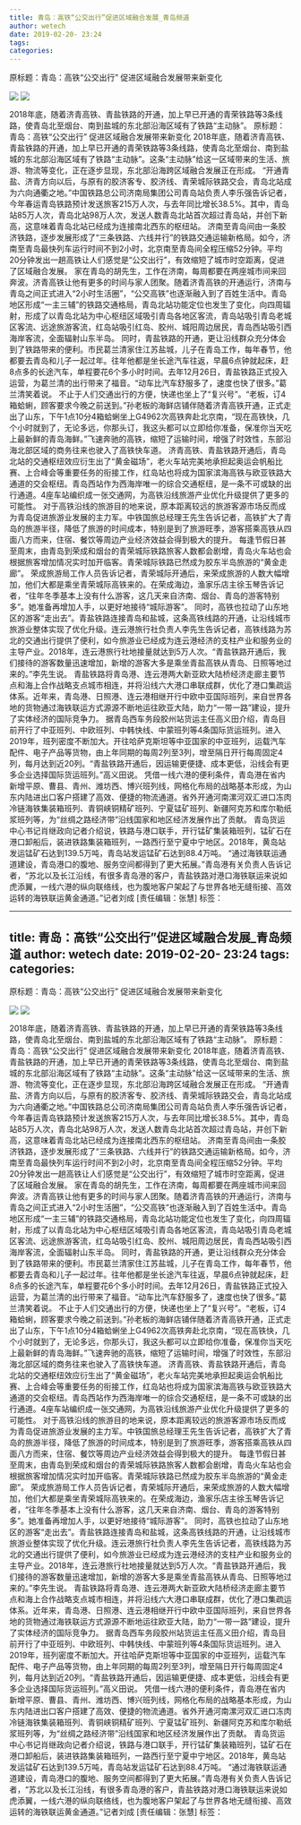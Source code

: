 ```yaml
---
title: 青岛：高铁“公交出行”促进区域融合发展_青岛频道
author: wetech
date: 2019-02-20- 23:24
tags: 
categories: 
---
```

原标题：青岛：高铁“公交出行” 促进区域融合发展带来新变化
<!-- more -->
                
<img align="center" border="0" src="http://p1.ifengimg.com/a/2019_08/41b3891bf395244_size75_w500_h718.jpg" />
                
<img align="center" border="0" src="http://p2.ifengimg.com/a/2016/0810/204c433878d5cf9size1_w16_h16.png" />
            
2018年底，随着济青高铁、青盐铁路的开通，加上早已开通的青荣铁路等3条线路，使青岛北至烟台、南到盐城的东北部沿海区域有了铁路“主动脉”。
原标题：青岛：高铁“公交出行” 促进区域融合发展带来新变化
2018年底，随着济青高铁、青盐铁路的开通，加上早已开通的青荣铁路等3条线路，使青岛北至烟台、南到盐城的东北部沿海区域有了铁路“主动脉”。这条“主动脉”给这一区域带来的生活、旅游、物流等变化，正在逐步显现，东北部沿海跨区域融合发展正在形成。
“开通青盐、济青方向以后，与原有的胶济客专、胶济线、青荣城际铁路交会，青岛北站成为六向通衢之地。”中国铁路总公司济南局集团公司青岛站负责人李乐强告诉记者，今年春运青岛铁路预计发送旅客215万人次，与去年同比增长38.5%。其中，青岛站85万人次，青岛北站98万人次，发送人数青岛北站首次超过青岛站，并创下新高，这意味着青岛北站已经成为连接南北西东的枢纽站。
济南至青岛间由一条胶济铁路，逐步发展形成了“三条铁路、六线并行”的铁路交通运输新格局。如今，济南至青岛最快列车运行时间不到2小时，北京南至青岛间全程压缩52分钟。平均20分钟发出一趟高铁让人们感觉是“公交出行”，有效缩短了城市时空距离，促进了区域融合发展。
家在青岛的胡先生，工作在济南，每周都要在两座城市间来回奔波。济青高铁让他有更多的时间与家人团聚。随着济青高铁的开通运行，济南与青岛之间正式进入“2小时生活圈”，“公交高铁”也逐渐融入到了百姓生活中。青岛地区形成“一主三辅”的铁路交通格局，青岛北站功能定位也发生了变化，向四周辐射，形成了以青岛北站为中心枢纽区域吸引青岛各地区客流，青岛站吸引青岛老城区客流、远途旅游客流，红岛站吸引红岛、胶州、城阳周边居民，青岛西站吸引西海岸客流，全面辐射山东半岛。
同时，青盐铁路的开通，更让沿线群众充分体会到了铁路带来的便利。市民葛兰清家住江苏盐城，儿子在青岛工作，每年春节，他都要去青岛和儿子一起过年。往年他都是坐长途汽车往返，早晨6点钟就起床，赶8点多的长途汽车，单程要花6个多小时时间。去年12月26日，青盐铁路正式投入运营，为葛兰清的出行带来了福音。“动车比汽车舒服多了，速度也快了很多。”葛兰清笑着说。
不止于人们交通出行的方便，快递也坐上了“复兴号”。“老板，订4箱蛤蜊，顾客要求今晚之前送到。”孙老板的海鲜店铺伴随着济青高铁开通，正式走出了山东，下午1点10分4箱蛤蜊坐上G4962次高铁奔赴北京南，“现在高铁快，几个小时就到了，无论多远，你那头订，我这头都可以立即给你准备，保准你当天吃上最新鲜的青岛海鲜。”飞速奔驰的高铁，缩短了运输时间，增强了时效性，东部沿海北部区域的商务往来也驶入了高铁快车道。
济青高铁、青盐铁路开通后，青岛北站的交通枢纽效应衍生出了“黄金磁场”，老火车站完美地承担起奥运会帆船比赛、上合峰会等重要任务的衔接工作，红岛站也将成为国家滨海高铁与欧亚铁路大通道的交会枢纽。青岛西站作为西海岸唯一的综合交通枢纽，是一条不可或缺的出行通道。4座车站编织成一张交通网，为高铁沿线旅游产业优化升级提供了更多的可能性。
对于高铁沿线的旅游目的地来说，原本距离较远的旅游客源市场反而成为青岛促进旅游业发展的主力军。中铁国旅总经理王先生告诉记者，高铁扩大了青岛的旅游半径，降低了旅游的时间成本，特别是到了旅游旺季，游客搭乘高铁从四面八方而来，住宿、餐饮等周边产业经济效益会得到极大的提升。
每逢节假日甚至周末，由青岛到荣成和烟台的青荣城际铁路旅客人数都会剧增，青岛火车站也会根据旅客增加情况实时加开临客。青荣城际铁路已然成为胶东半岛旅游的“黄金走廊”。
荣成旅游局工作人员告诉记者，青荣城际开通后，来荣成旅游的人数大幅增加，他们大都是乘坐青荣城际高铁来的。在荣成海边，渔家乐店主徐玉琴告诉记者，“往年冬季基本上没有什么游客，这几天来自济南、烟台、青岛的游客特别多”。她准备再增加人手，以更好地接待“城际游客”。
同时，高铁也拉动了山东地区的游客“走出去”。青盐铁路连接青岛和盐城，这条高铁线路的开通，让沿线城市旅游业整体实现了优化升级。连云港旅行社负责人李先生告诉记者，高铁线路为苏北的交通出行提供了便利，如今旅游业已经成为连云港经济的支柱产业和服务业的主导产业。2018年，连云港旅行社地接量就达到5万人次。“青盐铁路开通后，我们接待的游客数量迅速增加，新增的游客大多是乘坐青盐高铁从青岛、日照等地过来的。”李先生说。
青盐铁路将青岛港、连云港两大新亚欧大陆桥经济走廊主要节点和海上合作战略支点城市相连，并将沿线六大港口串联成群，优化了港口集疏运体系。近年来，青岛港、日照港、连云港相继开行中欧中亚国际班列，来自世界各地的货物通过海铁联运方式源源不断地运往欧亚大陆，助力“一带一路”建设，提升了实体经济的国际竞争力。
据青岛西车务段胶州站货运主任高义田介绍，青岛目前开行了中亚班列、中欧班列、中韩快线、中蒙班列等4条国际货运班列。进入2019年，班列密度不断加大。开往哈萨克斯坦等中亚国家的中亚班列，运载汽车配件、电子产品等货物，由上年同期的每周2列至3列，增至隔日开行每周固定4列，每月达到近20列。“青盐铁路开通后，因运输更便捷、成本更低，沿线会有更多企业选择国际货运班列。”高义田说。
凭借一线六港的便利条件，青岛港在省内新增平原、曹县、青州、潍坊西、博兴班列线，网格化布局的战略基本形成，为山东内陆进出口客户搭建了高效、便捷的物流通道。省外开通河南漯河双汇进口冻肉冷链海铁集装箱班列、青铜峡铜精矿班列、宁夏锰矿班列、新疆阿克苏和库尔勒纸浆班列等，为“丝绸之路经济带”沿线国家和地区经济发展作出了贡献。
青岛货运中心书记肖继政向记者介绍说，铁路与港口联手，开行锰矿集装箱班列，锰矿石在港口卸船后，装进铁路集装箱班列，一路西行至宁夏中宁地区。2018年，黄岛站发运锰矿石达到139.5万吨，青岛站发运锰矿石达到88.4万吨。
“通过海铁联运通道建设，青岛港口的腹地、服务空间都得到了更大拓展。”青岛港有关负责人告诉记者，“苏北以及长江沿线，有很多青岛港的客户，青盐铁路对港口海铁联运来说如虎添翼，一线六港的纵向联络线，也为腹地客户架起了与世界各地无缝衔接、高效运转的海铁联运黄金通道。”记者刘成
[责任编辑：张慧]
标签：
 
 
             
---
title: 青岛：高铁“公交出行”促进区域融合发展_青岛频道
author: wetech
date: 2019-02-20- 23:24
tags: 
categories: 
---
原标题：青岛：高铁“公交出行” 促进区域融合发展带来新变化
<!-- more -->
                
<img align="center" border="0" src="http://p1.ifengimg.com/a/2019_08/41b3891bf395244_size75_w500_h718.jpg" />
                
<img align="center" border="0" src="http://p2.ifengimg.com/a/2016/0810/204c433878d5cf9size1_w16_h16.png" />
            
2018年底，随着济青高铁、青盐铁路的开通，加上早已开通的青荣铁路等3条线路，使青岛北至烟台、南到盐城的东北部沿海区域有了铁路“主动脉”。
原标题：青岛：高铁“公交出行” 促进区域融合发展带来新变化
2018年底，随着济青高铁、青盐铁路的开通，加上早已开通的青荣铁路等3条线路，使青岛北至烟台、南到盐城的东北部沿海区域有了铁路“主动脉”。这条“主动脉”给这一区域带来的生活、旅游、物流等变化，正在逐步显现，东北部沿海跨区域融合发展正在形成。
“开通青盐、济青方向以后，与原有的胶济客专、胶济线、青荣城际铁路交会，青岛北站成为六向通衢之地。”中国铁路总公司济南局集团公司青岛站负责人李乐强告诉记者，今年春运青岛铁路预计发送旅客215万人次，与去年同比增长38.5%。其中，青岛站85万人次，青岛北站98万人次，发送人数青岛北站首次超过青岛站，并创下新高，这意味着青岛北站已经成为连接南北西东的枢纽站。
济南至青岛间由一条胶济铁路，逐步发展形成了“三条铁路、六线并行”的铁路交通运输新格局。如今，济南至青岛最快列车运行时间不到2小时，北京南至青岛间全程压缩52分钟。平均20分钟发出一趟高铁让人们感觉是“公交出行”，有效缩短了城市时空距离，促进了区域融合发展。
家在青岛的胡先生，工作在济南，每周都要在两座城市间来回奔波。济青高铁让他有更多的时间与家人团聚。随着济青高铁的开通运行，济南与青岛之间正式进入“2小时生活圈”，“公交高铁”也逐渐融入到了百姓生活中。青岛地区形成“一主三辅”的铁路交通格局，青岛北站功能定位也发生了变化，向四周辐射，形成了以青岛北站为中心枢纽区域吸引青岛各地区客流，青岛站吸引青岛老城区客流、远途旅游客流，红岛站吸引红岛、胶州、城阳周边居民，青岛西站吸引西海岸客流，全面辐射山东半岛。
同时，青盐铁路的开通，更让沿线群众充分体会到了铁路带来的便利。市民葛兰清家住江苏盐城，儿子在青岛工作，每年春节，他都要去青岛和儿子一起过年。往年他都是坐长途汽车往返，早晨6点钟就起床，赶8点多的长途汽车，单程要花6个多小时时间。去年12月26日，青盐铁路正式投入运营，为葛兰清的出行带来了福音。“动车比汽车舒服多了，速度也快了很多。”葛兰清笑着说。
不止于人们交通出行的方便，快递也坐上了“复兴号”。“老板，订4箱蛤蜊，顾客要求今晚之前送到。”孙老板的海鲜店铺伴随着济青高铁开通，正式走出了山东，下午1点10分4箱蛤蜊坐上G4962次高铁奔赴北京南，“现在高铁快，几个小时就到了，无论多远，你那头订，我这头都可以立即给你准备，保准你当天吃上最新鲜的青岛海鲜。”飞速奔驰的高铁，缩短了运输时间，增强了时效性，东部沿海北部区域的商务往来也驶入了高铁快车道。
济青高铁、青盐铁路开通后，青岛北站的交通枢纽效应衍生出了“黄金磁场”，老火车站完美地承担起奥运会帆船比赛、上合峰会等重要任务的衔接工作，红岛站也将成为国家滨海高铁与欧亚铁路大通道的交会枢纽。青岛西站作为西海岸唯一的综合交通枢纽，是一条不可或缺的出行通道。4座车站编织成一张交通网，为高铁沿线旅游产业优化升级提供了更多的可能性。
对于高铁沿线的旅游目的地来说，原本距离较远的旅游客源市场反而成为青岛促进旅游业发展的主力军。中铁国旅总经理王先生告诉记者，高铁扩大了青岛的旅游半径，降低了旅游的时间成本，特别是到了旅游旺季，游客搭乘高铁从四面八方而来，住宿、餐饮等周边产业经济效益会得到极大的提升。
每逢节假日甚至周末，由青岛到荣成和烟台的青荣城际铁路旅客人数都会剧增，青岛火车站也会根据旅客增加情况实时加开临客。青荣城际铁路已然成为胶东半岛旅游的“黄金走廊”。
荣成旅游局工作人员告诉记者，青荣城际开通后，来荣成旅游的人数大幅增加，他们大都是乘坐青荣城际高铁来的。在荣成海边，渔家乐店主徐玉琴告诉记者，“往年冬季基本上没有什么游客，这几天来自济南、烟台、青岛的游客特别多”。她准备再增加人手，以更好地接待“城际游客”。
同时，高铁也拉动了山东地区的游客“走出去”。青盐铁路连接青岛和盐城，这条高铁线路的开通，让沿线城市旅游业整体实现了优化升级。连云港旅行社负责人李先生告诉记者，高铁线路为苏北的交通出行提供了便利，如今旅游业已经成为连云港经济的支柱产业和服务业的主导产业。2018年，连云港旅行社地接量就达到5万人次。“青盐铁路开通后，我们接待的游客数量迅速增加，新增的游客大多是乘坐青盐高铁从青岛、日照等地过来的。”李先生说。
青盐铁路将青岛港、连云港两大新亚欧大陆桥经济走廊主要节点和海上合作战略支点城市相连，并将沿线六大港口串联成群，优化了港口集疏运体系。近年来，青岛港、日照港、连云港相继开行中欧中亚国际班列，来自世界各地的货物通过海铁联运方式源源不断地运往欧亚大陆，助力“一带一路”建设，提升了实体经济的国际竞争力。
据青岛西车务段胶州站货运主任高义田介绍，青岛目前开行了中亚班列、中欧班列、中韩快线、中蒙班列等4条国际货运班列。进入2019年，班列密度不断加大。开往哈萨克斯坦等中亚国家的中亚班列，运载汽车配件、电子产品等货物，由上年同期的每周2列至3列，增至隔日开行每周固定4列，每月达到近20列。“青盐铁路开通后，因运输更便捷、成本更低，沿线会有更多企业选择国际货运班列。”高义田说。
凭借一线六港的便利条件，青岛港在省内新增平原、曹县、青州、潍坊西、博兴班列线，网格化布局的战略基本形成，为山东内陆进出口客户搭建了高效、便捷的物流通道。省外开通河南漯河双汇进口冻肉冷链海铁集装箱班列、青铜峡铜精矿班列、宁夏锰矿班列、新疆阿克苏和库尔勒纸浆班列等，为“丝绸之路经济带”沿线国家和地区经济发展作出了贡献。
青岛货运中心书记肖继政向记者介绍说，铁路与港口联手，开行锰矿集装箱班列，锰矿石在港口卸船后，装进铁路集装箱班列，一路西行至宁夏中宁地区。2018年，黄岛站发运锰矿石达到139.5万吨，青岛站发运锰矿石达到88.4万吨。
“通过海铁联运通道建设，青岛港口的腹地、服务空间都得到了更大拓展。”青岛港有关负责人告诉记者，“苏北以及长江沿线，有很多青岛港的客户，青盐铁路对港口海铁联运来说如虎添翼，一线六港的纵向联络线，也为腹地客户架起了与世界各地无缝衔接、高效运转的海铁联运黄金通道。”记者刘成
[责任编辑：张慧]
标签：
 
 
             
